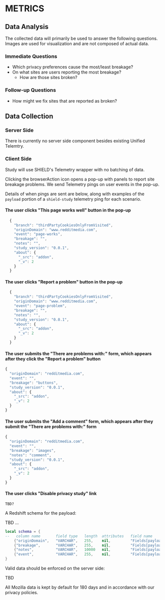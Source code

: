 # METRICS

## Data Analysis
The collected data will primarily be used to answer the following questions.
Images are used for visualization and are not composed of actual data.

### Immediate Questions

* Which privacy preferences cause the most/least breakage?
* On what sites are users reporting the most breakage?
  * How are those sites broken?

### Follow-up Questions

* How might we fix sites that are reported as broken?

## Data Collection

### Server Side
There is currently no server side component besides existing Unified Telemtry.

### Client Side
Study will use SHIELD's Telemetry wrapper with no batching of data.

Clicking the browserAction icon opens a pop-up with panels to report site
breakage problems. We send Telemetry pings on user events in the pop-up.

Details of when pings are sent are below, along with examples of the `payload`
portion of a `shield-study` telemetry ping for each scenario.

#### The user clicks "This page works well" button in the pop-up

```js
  {
    "branch": "thirdPartyCookiesOnlyFromVisited",
    "originDomain": "www.redditmedia.com",
    "event": "page-works",
    "breakage": "",
    "notes": "",
    "study_version": "0.0.1",
    "about": {
      "_src": "addon",
      "_v": 2
    }
  }
```

#### The user clicks "Report a problem" button in the pop-up

```js
  {
    "branch": "thirdPartyCookiesOnlyFromVisited",
    "originDomain": "www.redditmedia.com",
    "event": "page-problem",
    "breakage": "",
    "notes": "",
    "study_version": "0.0.1",
    "about": {
      "_src": "addon",
      "_v": 2
    }
  }
```

#### The user submits the "There are problems with:" form, which appears after they click the "Report a problem" button

```js
{
  "originDomain": "redditmedia.com",
  "event": "",
  "breakage": "buttons",
  "study_version": "0.0.1",
  "about": {
    "_src": "addon",
    "_v": 2
  }
}
```

#### The user submits the "Add a comment" form, which appears after they submit the "There are problems with:" form

```js
{
  "originDomain": "redditmedia.com",
  "event": "",
  "breakage": "images",
  "notes": "comment",
  "study_version": "0.0.1",
  "about": {
    "_src": "addon",
    "_v": 2
  }
}
```

#### The user clicks "Disable privacy study" link

```
TBD?
```

A Redshift schema for the payload:

TBD ...

```lua
local schema = {
--   column name       field type   length  attributes   field name
    {"originDomain",   "VARCHAR",   255,    nil,         "Fields[payload.originDomain]"},
    {"breakage",       "VARCHAR",   255,    nil,         "Fields[payload.breakage]"},
    {"notes",          "VARCHAR",   10000   nil,         "Fields[payload.notes]"},
    {"event",          "VARCHAR",   255,    nil,         "Fields[payload.event]"}
}
```

Valid data should be enforced on the server side:

TBD

All Mozilla data is kept by default for 180 days and in accordance with our
privacy policies.
